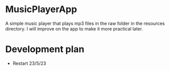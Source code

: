 # MusicPlayerApp
A simple music player that plays mp3 files in the raw folder in the resources directory. I will improve on the app to make it more practical later.


# Development plan
- Restart 23/5/23

